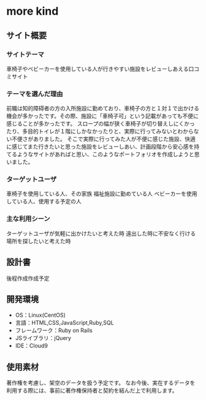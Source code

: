 # more kind
## サイト概要
### サイトテーマ
車椅子やベビーカーを使用している人が行きやすい施設をレビューしあえる口コミサイト
​
### テーマを選んだ理由
前職は知的障碍者の方の入所施設に勤めており、車椅子の方と１対１で出かける機会が多かったです。その際、施設に「車椅子可」という記載があっても不便に感じることが多かったです。
スロープの幅が狭く車椅子が切り替えしにくかったり、多目的トイレが１階にしかなかったりと、実際に行ってみないとわからない不便さがありました。
そこで実際に行ってみた人が不便に感じた施設、快適に感じてまた行きたいと思った施設をレビューしあい、計画段階から安心感を持てるようなサイトがあればと思い、このようなポートフォリオを作成しようと思いました。

### ターゲットユーザ
車椅子を使用している人、その家族
福祉施設に勤めている人
ベビーカーを使用している人、使用する予定の人
​
### 主な利用シーン
ターゲットユーザが気軽に出かけたいと考えた時
遠出した時に不安なく行ける場所を探したいと考えた時
​
## 設計書
後程作成作成予定
​
## 開発環境
- OS：Linux(CentOS)
- 言語：HTML,CSS,JavaScript,Ruby,SQL
- フレームワーク：Ruby on Rails
- JSライブラリ：jQuery
- IDE：Cloud9
​
## 使用素材
著作権を考慮し、架空のデータを扱う予定です。
なお今後、実在するデータを利用する際には、事前に著作権保持者と契約を結んだ上で利用します。